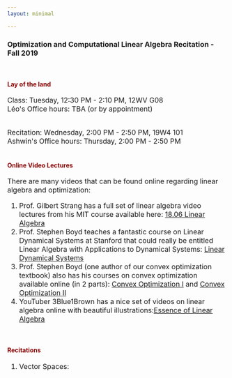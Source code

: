 ```yaml
---
layout: minimal

---
```


<font style='font-family:BlinkMacSystemFont,-apple-system,"Segoe UI",Roboto,Oxygen,Ubuntu,Cantarell,"Fira Sans","Droid Sans","Helvetica Neue",Helvetica,Arial,sans-serif;'>

### Optimization and Computational Linear Algebra Recitation - Fall 2019
<br>


<h4><font color="darkred">Lay of the land</font></h4>
<font size="3">
Class: Tuesday, 12:30 PM - 2:10 PM, 12WV G08<br>
Léo's Office hours: TBA (or by appointment)<br><br>

Recitation: Wednesday, 2:00 PM - 2:50 PM, 19W4 101<br>
Ashwin's Office hours: Thursday, 2:00 PM - 2:50 PM<br>
</font>
<br>


<h4><font color="darkred">Online Video Lectures</font></h4>
<font size="3">
There are many videos that can be found online regarding linear algebra and optimization:<br>
<ol>
<li> Prof. Gilbert Strang has a full set of linear algebra video lectures from his MIT course available here: <a href='http://web.mit.edu/18.06/www/videos.shtml'>18.06 Linear Algebra</a></li>
<li> Prof. Stephen Boyd teaches a fantastic course on Linear Dynamical Systems at Stanford that could really be entitled Linear Algebra with Applications to Dynamical Systems: <a href='https://see.stanford.edu/Course/EE263'>Linear Dynamical Systems</a></li>
<li> Prof. Stephen Boyd (one author of our convex optimization textbook) also has his courses on convex optimization available online (in 2 parts): <a href='https://see.stanford.edu/Course/EE364A'>Convex Optimization I</a> and <a href='(https://see.stanford.edu/Course/EE364B'>Convex Optimization II</a></li>
<li> YouTuber 3Blue1Brown has a nice set of videos on linear algebra online with beautiful illustrations:<a href='https://www.youtube.com/playlist?list=PLZHQObOWTQDPD3MizzM2xVFitgF8hE_ab'>Essence of Linear Algebra</a></li>
</ol>
</font>
<br>


<h4><font color="darkred">Recitations</font></h4>
<font size="3">
<ol>
<li>Vector Spaces:</li>
</ol>
</font>

</font>